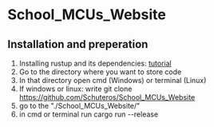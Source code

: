 # School_MCUs_Website
## Installation and preperation

1. Installing rustup and its dependencies: [tutorial](https://rust-lang.github.io/rustup/installation/index.html)
2. Go to the directory where you want to store code
3. In that directory open cmd (Windows) or terminal (Linux)
4. If windows or linux: write git clone https://github.com/Schuteros/School_MCUs_Website
5. go to the "./School_MCUs_Website/"
6. in cmd or terminal run cargo run --release
